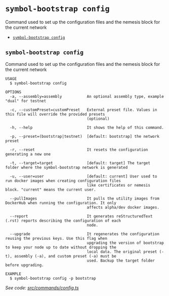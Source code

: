 `symbol-bootstrap config`
=========================

Command used to set up the configuration files and the nemesis block for the current network

* [`symbol-bootstrap config`](#symbol-bootstrap-config)

## `symbol-bootstrap config`

Command used to set up the configuration files and the nemesis block for the current network

```
USAGE
  $ symbol-bootstrap config

OPTIONS
  -a, --assembly=assembly           An optional assembly type, example "dual" for testnet

  -c, --customPreset=customPreset   External preset file. Values in this file will override the provided presets
                                    (optional)

  -h, --help                        It shows the help of this command.

  -p, --preset=(bootstrap|testnet)  [default: bootstrap] the network preset

  -r, --reset                       It resets the configuration generating a new one

  -t, --target=target               [default: target] The target folder where the symbol-bootstrap network is generated

  -u, --user=user                   [default: current] User used to run docker images when creating configuration files
                                    like certificates or nemesis block. "current" means the current user.

  --pullImages                      It pulls the utility images from DockerHub when running the configuration. It only
                                    affects alpha/dev docker images.

  --report                          It generates reStructuredText (.rst) reports describing the configuration of each
                                    node.

  --upgrade                         It regenerates the configuration reusing the previous keys. Use this flag when
                                    upgrading the version of bootstrap to keep your node up to date without dropping the
                                    local data. The original preset (-t), assembly (-a), and custom preset (-a) must be
                                    used. Backup the target folder before upgrading.

EXAMPLE
  $ symbol-bootstrap config -p bootstrap
```

_See code: [src/commands/config.ts](https://github.com/nemtech/symbol-bootstrap/blob/v0.3.0/src/commands/config.ts)_

